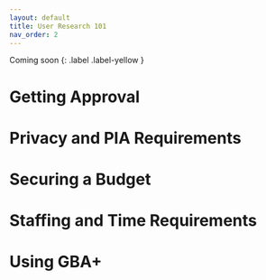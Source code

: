 ```yaml
---
layout: default
title: User Research 101
nav_order: 2
---
```

Coming soon
{: .label .label-yellow }

# Getting Approval

# Privacy and PIA Requirements

# Securing a Budget

# Staffing and Time Requirements

# Using GBA+ 

